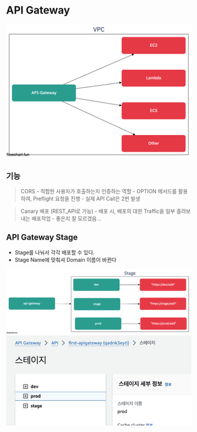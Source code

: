 # API Gateway

![api-gateway](../public/api-gateway.png)

## 기능

> CORS
    - 적합한 사용자가 호출하는지 인증하는 역할
    - OPTION 메서드를 활용하여, Preflight 요청을 진행
    - 실제 API Call은 2번 발생

> Canary 배포 (REST_API로 가능)
    - 배포 시, 배포의 대한 Traffic을 일부 흘려보내는 배포작업
    - 좋은지 잘 모르겠음...

## API Gateway Stage

- Stage를 나눠서 각각 배포할 수 있다.
- Stage Name에 맞춰셔 Domain 이름이 바뀐다

![ag-1](../public/ag-1.png)
![ag-2](../public/ag-2.png)
